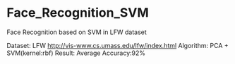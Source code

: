 # Face_Recognition_SVM
Face Recognition based on SVM in LFW dataset

Dataset: LFW http://vis-www.cs.umass.edu/lfw/index.html
Algorithm: PCA + SVM(kernel:rbf)
Result: Average Accuracy:92%
